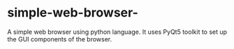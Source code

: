 # simple-web-browser-
A simple web browser using python language. It uses PyQt5 toolkit to set up the GUI components of the browser.
